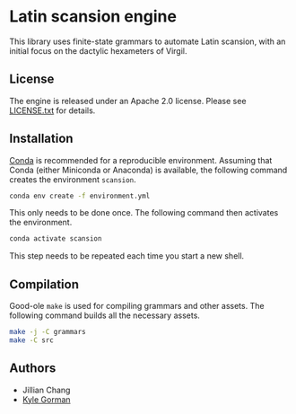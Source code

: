 Latin scansion engine
=====================

This library uses finite-state grammars to automate Latin scansion, with an
initial focus on the dactylic hexameters of Virgil.

License
-------

The engine is released under an Apache 2.0 license. Please see
[LICENSE.txt](LICENSE.txt) for details.

Installation
------------

[Conda](http://conda.io) is recommended for a reproducible environment. Assuming
that Conda (either Miniconda or Anaconda) is available, the following command
creates the environment `scansion`.

```bash
conda env create -f environment.yml
```

This only needs to be done once. The following command then activates the
environment.

```bash
conda activate scansion
```

This step needs to be repeated each time you start a new shell.

Compilation
-----------

Good-ole `make` is used for compiling grammars and other assets. The following
command builds all the necessary assets.

```bash
make -j -C grammars
make -C src
```

Authors
-------

-   Jillian Chang
-   [Kyle Gorman](kgorman@gc.cuny.edu)

